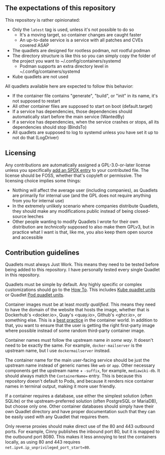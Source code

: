 ## The expectations of this repository

This repository is rather opinionated:

* Only the `latest` tag is used, unless it's not possible to do so
  * It's a moving target, so container changes are caught faster
  * An up-to-date service is a service with all patches and CVEs covered ASAP
* The quadlets are designed for rootless podman, not rootful podman
* The directory structure is like this so you can simply copy the folder of the project you want to ~/.config/containers/systemd
  * Podman supports an extra directory level in ~/.config/containers/systemd
* Kube quadlets are not used

All quadlets available here are expected to follow this behavior:

* If the container file contains "generate", "build", or "init" in its name, it's not supposed to restart
* All other container files are supposed to start on boot (default.target)
* If a service has dependencies, those dependencies should automatically start before the main service (WantedBy)
* If a service has dependencies, when the service crashes or stops, all its dependencies should stop (BindsTo)
* All quadlets are supposed to log to systemd unless you have set it up to not do that (LogDriver)

## Licensing

Any contributions are automatically assigned a GPL-3.0-or-later license unless you specifically [add an SPDX entry](https://community.kde.org/Guidelines_and_HOWTOs/Licensing) to your contributed file. The license should be FOSS, whether that's copyleft or permissive. The licensing choice implies some things:

* Nothing will affect the average user (including companies), as Quadlets are primarily for internal use (and the GPL does not require anything from you for internal use)
* In the extremely unlikely scenario where companies distribute Quadlets, they should make any modifications public instead of being closed-source leeches
* Other people wanting to modify Quadlets I wrote for their own distribution are *technically* supposed to also make them GPLv3, but in practice what I want is that, like me, you also keep them open source and accessible

## Contribution guidelines

Quadlets must always Just Work. This means they need to be tested before being added to this repository. I have personally tested every single Quadlet in this repository.

Quadlets must be simple by default.
Any highly specific or complex customizations should go to the [How To](HowTo.md).
This includes [Kube quadlet units](docs.podman.io/en/latest/markdown/podman-systemd.unit.5.html#pod-units-pod)
or Quadlet [Pod quadlet units](docs.podman.io/en/latest/markdown/podman-systemd.unit.5.html#pod-units-pod).

Container images must be at least *mostly qualified*.
This means they need to have the domain of the website that hosts the image,
whether that is Dockerhub's <docker.io>, Quay's <quay.io>, Github's <ghcr.io>, or something else.
This is a [best practice](https://www.redhat.com/en/blog/be-careful-when-pulling-images-short-name) in the container world.
In addition to that, you want to ensure that the user is getting the right first-party image where possible
instead of some random third-party container image.

Container names must follow the upstream name *in some way*. It doesn't need to be exactly the same.
For example, `docker-mailserver` is the upstream name, but I use `dockermailserver` instead.

The container name for the main user-facing service
should be just the upstream name instead of generic names like `web` or `app`.
Other necessary components get the upstream name + `-suffix`, for example, `mediawiki-db`.
It should always match the `ContainerName=` entry.
This is because this repository doesn't default to Pods,
and because it renders nice container names in terminal output,
making it more user friendly.

If a container requires a database, use either the simplest solution (often SQLite) or the upstream-preferred solution (often PostgreSQL or MariaDB), but choose only one. Other container databases should simply have their own Quadlet directory and have proper documentation such that they can be easily used with any Quadlet that requires them.

Only reverse proxies should make direct use of the 80 and 443 outbound ports.
For example, Cinny publishes the inbound port 80, but it is mapped to the outbound port 8080.
This makes it less annoying to test the containers locally,
as using 80 and 443 requires `net.ipv4.ip_unprivileged_port_start=80`.
